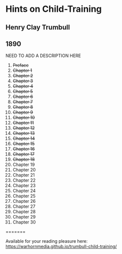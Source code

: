 # Hints on Child-Training

## Henry Clay Trumbull

## 1890

NEED TO ADD A DESCRIPTION HERE

1. ~~Preface~~
2. ~~Chapter 1~~
3. ~~Chapter 2~~
4. ~~Chapter 3~~
5. ~~Chapter 4~~
6. ~~Chapter 5~~
7. ~~Chapter 6~~
8. ~~Chapter 7~~
9. ~~Chapter 8~~
10. ~~Chapter 9~~
11. ~~Chapter 10~~
12. ~~Chapter 11~~
13. ~~Chapter 12~~
14. ~~Chapter 13~~
15. ~~Chapter 14~~
16. ~~Chapter 15~~
17. ~~Chapter 16~~
18. ~~Chapter 17~~
19. ~~Chapter 18~~
20. Chapter 19
21. Chapter 20
22. Chapter 21
23. Chapter 22
24. Chapter 23
25. Chapter 24
26. Chapter 25
27. Chapter 26
28. Chapter 27
29. Chapter 28
30. Chapter 29
31. Chapter 30

=======

Available for your reading pleasure here: https://warhornmedia.github.io/trumbull-child-training/